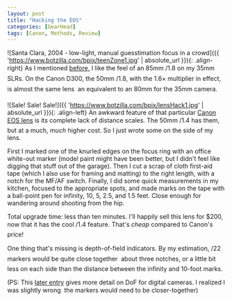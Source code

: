 ```yaml
---
layout: post
title: "Hacking the EOS"
categories: [GearHead]
tags: [Canon, Methods, Review]
---
```



![Santa Clara, 2004 - low-light, manual guesstimation focus in a crowd]({{ 'https://www.botzilla.com/bpix/teenZone1.jpg' | absolute_url }}){: .align-right}
As I mentioned <a href="{{ site.baseurl }}{% post_url 2003-10-01-Retrouv-eacute %}">before,</a> I like the feel of an 85mm &#131;/1.8 on my 35mm SLRs. On the Canon D300, the 50mm &#131;/1.8, with the 1.6&#215; multiplier in effect, is almost the same lens &#151; an equivalent to an 80mm for the 35mm camera.



![Sale! Sale! Sale!]({{ 'https://www.botzilla.com/bpix/lensHack1.jpg' | absolute_url }}){: .align-left}
An awkward feature of that particular <a href="http://www.usa.canon.com/eflenses/">Canon EOS lens</a> is its complete lack of distance scales. The 50mm &#131;/1.4 has them, but at a much, <i>much</i> higher cost. So I just wrote some on the side of my lens.

First I marked one of the knurled edges on the focus ring with an office white-out marker (model paint might have been better, but I didn't feel like digging that stuff out of the garage). Then I cut a scrap of cloth first-aid tape (which I also use for framing and matting) to the right length, with a notch for the MF/AF switch. Finally, I did some quick measurements in my kitchen, focused to the appropriate spots, and made marks on the tape with a ball-point pen for infinity, 10, 5, 2.5, and 1.5 feet. Close enough for wandering around shooting from the hip.

Total upgrade time: less than ten minutes. I'll happily sell this lens for $200, now that it has the cool &#131;/1.4 feature. That's <i>cheap</i> compared to Canon's price!

One thing that's missing is depth-of-field indicators. By my estimation, &#131;/22  markers would be quite close together &#151; about three notches, or a little bit less on each side than the distance between the infinity and 10-foot marks.

(PS: This <a href="{{ site.baseurl }}{% post_url 2004-01-30-So-Much-Confusion %}">later entry</a> gives more detail on DoF for digital cameras. I realized I was slightly wrong &#151; the markers would need to be closer-together)

